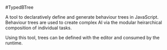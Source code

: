#TypedBTree

A tool to declaratively define and generate behaviour trees in JavaScript. Behaviour trees are used to create complex AI via the modular heirarchical composition of individual tasks.

Using this tool, trees can be defined with the editor and consumed by the runtime.
